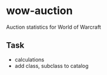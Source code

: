 # wow-auction
Auction statistics for World of Warcraft


## Task
* calculations
* add class, subclass to catalog
